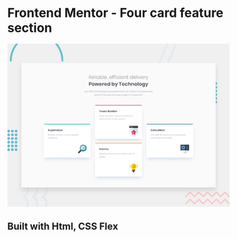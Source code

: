 # Frontend Mentor - Four card feature section

![Design preview for the Four card feature section coding challenge](./design/desktop-preview.jpg)

## Built with Html, CSS Flex